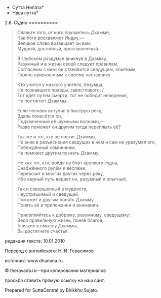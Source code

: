 * Сутта Нипата*
* Нава сутта*

2\.8\. Судно
\=\=\=\=\=\=\=\=\=\=

> Cлавьте того, от кого поучаетесь Дхамме,  
> Как боги восхваляют Индру,—  
> Великое слово возвещает он вам,  
> Мудрый, достойный, прославленный\.
>
> В глубоком раздумье вникнув в Дхамму,  
> Разумный и в жизни своей следует правилам,  
> Согласным с ним: он становится сведущим, опытным,  
> Горячо привязанным к своему наставнику\.
>
> Кто учится у низкого учителя, безумца,  
> Не познавшего правды, завистливого, /  
> Тот идёт путем смерти, тот не победит неведения,  
> Не постигнет Дхаммы\.
>
> Если человек вступил в быструю реку,  
> Вдаль понесётся он,  
> Подхваченный её шумными волнами,—  
> Разве поможет он другим тогда переплыть её?
>
> Так же и тот, кто не постиг Дхаммы,  
> Не вник в разъяснения сведущих в нём и сам не уразумел его,  
> Побеждённый сомнением,  
> Не поможет другим познать Дхамму\.
>
> Но как тот, кто, войдя на борт крепкого судна,  
> Снабжённого рулём и вёслами,  
> Перевозит и многих других через реку,  
> Ибо верный путь ведает он, разумный и опытный\.
>
> Так и совершенный в мудрости,  
> Неустрашимый и сведущий,  
> Поможет и другим понять Дхамму,  
> Понять её в прилежании и внимании\.
>
> Прилепляйтесь к доброму, разумному, сведущему:  
> Ведя правильную жизнь, поняв благое,  
> Близкие к смыслу Дхаммы,  
> Вы достигнете счастья\.

редакция текста: 10\.01\.2010

Перевод с английского: Н\. И\. Герасимов

источник: www\.dhamma\.ru

© theravada\.ru—при копировании материалов

просьба ставить прямую ссылку на наш сайт\.

Prepared for SuttaCentral by Bhikkhu Sujato\.